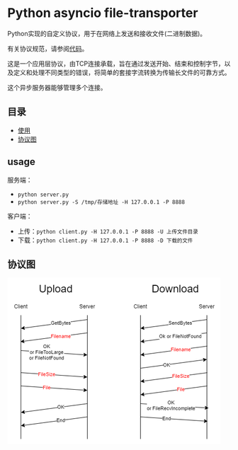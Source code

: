 # Python asyncio file-transporter

Python实现的自定义协议，用于在网络上发送和接收文件(二进制数据)。

有关协议规范，请参阅[代码](/server.py)。

这是一个应用层协议，由TCP连接承载，旨在通过发送开始、结束和控制字节，以及定义和处理不同类型的错误，将简单的套接字流转换为传输长文件的可靠方式。

这个异步服务器能够管理多个连接。

## 目录

* [使用](#usage)
* [协议图](#protocol)

## usage

服务端：
- `python server.py` 
- `python server.py -S /tmp/存储地址 -H 127.0.0.1 -P 8888`

客户端：
- 上传：`python client.py -H 127.0.0.1 -P 8888 -U 上传文件目录`
- 下载：`python client.py -H 127.0.0.1 -P 8888 -D 下载的文件`

## 协议图

![上传下载](protocol.png)
